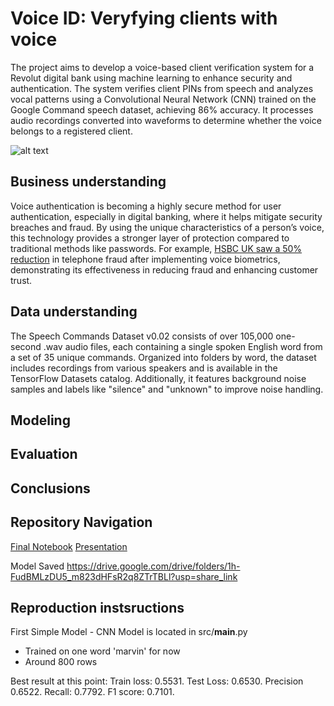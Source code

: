 # Voice ID: Veryfying clients with voice

The project aims to develop a voice-based client verification system for a Revolut digital bank using machine learning to enhance security and authentication. The system verifies client PINs from speech and analyzes vocal patterns using a Convolutional Neural Network (CNN) trained on the Google Command speech dataset, achieving 86% accuracy. It processes audio recordings converted into waveforms to determine whether the voice belongs to a registered client.

![alt text](path/to/image1.png)

## Business understanding

Voice authentication is becoming a highly secure method for user authentication, especially in digital banking, where it helps mitigate security breaches and fraud. By using the unique characteristics of a person’s voice, this technology provides a stronger layer of protection compared to traditional methods like passwords. For example, [HSBC UK saw a 50% reduction](https://www.about.hsbc.co.uk/news-and-media/hsbc-uks-voice-id-prevents-gbp249-million-of-attempted-fraud) in telephone fraud after implementing voice biometrics, demonstrating its effectiveness in reducing fraud and enhancing customer trust.

## Data understanding

The Speech Commands Dataset v0.02 consists of over 105,000 one-second .wav audio files, each containing a single spoken English word from a set of 35 unique commands. Organized into folders by word, the dataset includes recordings from various speakers and is available in the TensorFlow Datasets catalog. Additionally, it features background noise samples and labels like "silence" and "unknown" to improve noise handling.

## Modeling

## Evaluation

## Conclusions

## Repository Navigation

[Final Notebook](/path/to/file)
[Presentation](/path/to/file)

Model Saved https://drive.google.com/drive/folders/1h-FudBMLzDU5_m823dHFsR2q8ZTrTBLl?usp=share_link

 ## Reproduction instsructions








First Simple Model - CNN
Model is located in src/__main__.py

* Trained on one word 'marvin' for now
* Around 800 rows

Best result at this point:
Train loss: 0.5531. Test Loss: 0.6530. Precision 0.6522. Recall: 0.7792. F1 score: 0.7101. 

